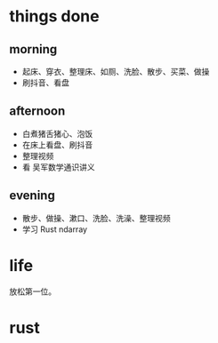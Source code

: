 # things done
## morning
* 起床、穿衣、整理床、如厕、洗脸、散步、买菜、做操
* 刷抖音、看盘
## afternoon
* 白煮猪舌猪心、泡饭
* 在床上看盘、刷抖音
* 整理视频
* 看 吴军数学通识讲义
## evening
* 散步、做操、漱口、洗脸、洗澡、整理视频
* 学习 Rust ndarray

# life
放松第一位。

# rust
